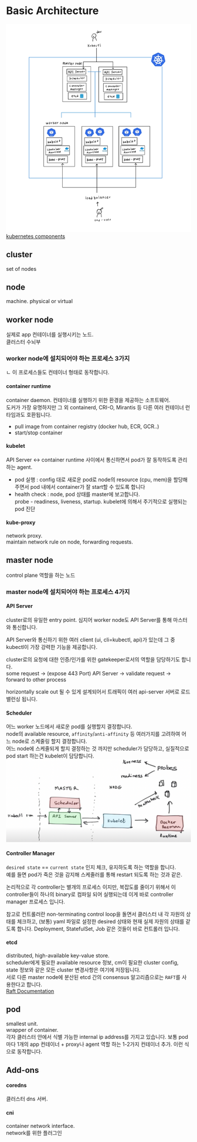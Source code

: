 Basic Architecture
==================
![k8s-architecture](../image/k8s-architecture.jpg)
[kubernetes components](https://kubernetes.io/docs/concepts/overview/components)

cluster
-------
set of nodes

node
----
machine. physical or virtual

worker node
-----------
실제로 app 컨테이너를 실행시키는 노드.   
클러스터 수뇌부

### worker node에 설치되어야 하는 프로세스 3가지
ㄴ 이 프로세스들도 컨테이너 형태로 동작합니다.

#### container runtime 
container daemon. 컨테이너를 실행하기 위한 환경을 제공하는 소프트웨어.  
도커가 가장 유명하지만 그 외 containerd, CRI-O, Mirantis 등 다른 여러 컨테이너 런타임과도 호환됩니다.  
- pull image from container registry (docker hub, ECR, GCR..)
- start/stop container

#### kubelet
API Server <-> container runtime 사이에서 통신하면서 pod가 잘 동작하도록 관리하는 agent.  
- pod 실행 : config 대로 새로운 pod로 node의 resource (cpu, mem)을 할당해주면서 pod 내에서 container가 잘 start할 수 있도록 합니다  
- health check : node, pod 상태를 master에 보고합니다.   
probe - readiness, liveness, startup. kubelet에 의해서 주기적으로 실행되는 pod 진단 

#### kube-proxy
network proxy.  
maintain network rule on node, forwarding requests.  

master node
-----------
control plane 역할을 하는 노드

### master node에 설치되어야 하는 프로세스 4가지

#### API Server
cluster로의 유일한 entry point. 심지어 worker node도 API Server를 통해 마스터와 통신합니다.  

API Server와 통신하기 위한 여러 client (ui, cli=kubectl, api)가 있는데 그 중 kubectl이 가장 강력한 기능을 제공합니다. 

cluster로의 요청에 대한 인증/인가를 위한 gatekeeper로서의 역할을 담당하기도 합니다.  
some request -> (expose 443 Port) API Server -> validate request -> forward to other process  

horizontally scale out 될 수 있게 설계되어서 트래픽이 여러 api-server 서버로 로드밸런싱 됩니다.

#### Scheduler
어느 worker 노드에서 새로운 pod를 실행할지 결정합니다.   
node의 available resource, `affinity`/`anti-affinity` 등 여러가지를 고려하여 어느 node로 스케줄링 할지 결정합니다.  
어느 node에 스케줄되게 할지 결정하는 것 까지만 scheduler가 담당하고, 실질적으로 pod start 하는건 kubelet이 담당합니다.
![pod-scheduling](../image/pod-scheduling.png)

#### Controller Manager
`desired state` == `current state` 인지 체크, 유지하도록 하는 역할을 합니다.  
예를 들면 pod가 죽은 것을 감지해 스케줄러를 통해 restart 되도록 하는 것과 같은.  

논리적으로 각 controller는 별개의 프로세스 이지만, 복잡도를 줄이기 위해서 이 controller들이 하나의 binary로 컴파일 되어 실행되는데 이게 바로 controller manager 프로세스 입니다.

참고로 컨트롤러란 non-terminating control loop을 돌면서 클러스터 내 각 자원의 상태를 체크하고, (보통) yaml 파일로 설정한 desired 상태와 현재 실제 자원의 상태를 같도록 합니다. Deployment, StatefulSet, Job 같은 것들이 바로 컨트롤러 입니다. 


#### etcd
distributed, high-available key-value store.   
scheduler에게 필요한 available resource 정보, cm이 필요한 cluster config, state 정보와 같은 모든 cluster 변경사항은 여기에 저장됩니다.  
서로 다른 master node에 분산된 etcd 간의 consensus 알고리즘으로는 `RAFT`를 사용한다고 합니다.  
[Raft Documentation](https://raft.github.io/)  

pod
---
smallest unit.  
wrapper of container.  
각자 클러스터 안에서 식별 가능한 internal ip address를 가지고 있습니다.
보통 pod 마다 1개의 app 컨테이너 + proxy나 agent 역할 하는 1-2가지 컨테이너 추가. 이런 식으로 동작합니다.


Add-ons
-------
#### coredns
클러스터 dns 서버. 

#### cni
container network interface.  
network를 위한 플러그인
